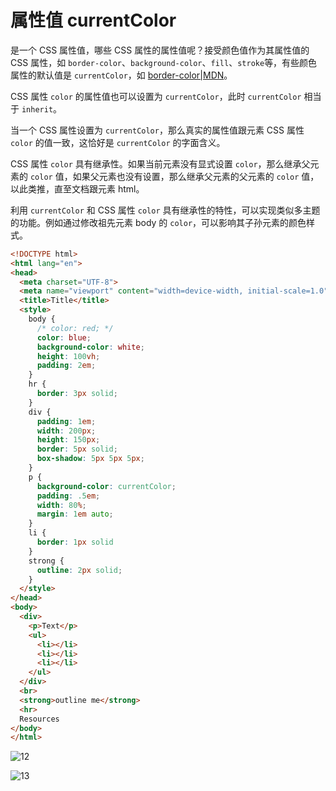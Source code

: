 # 属性值 currentColor

是一个 CSS 属性值，哪些 CSS 属性的属性值呢？接受颜色值作为其属性值的 CSS 属性，如 `border-color`、`background-color`、`fill`、`stroke`等，有些颜色属性的默认值是 `currentColor`，如 [border-color|MDN](https://developer.mozilla.org/zh-CN/docs/Web/CSS/border-color)。

CSS 属性 `color` 的属性值也可以设置为 `currentColor`，此时 `currentColor` 相当于 `inherit`。

当一个 CSS 属性设置为 `currentColor`，那么真实的属性值跟元素 CSS 属性 `color` 的值一致，这恰好是 `currentColor` 的字面含义。

CSS 属性 `color` 具有继承性。如果当前元素没有显式设置 `color`，那么继承父元素的 `color` 值，如果父元素也没有设置，那么继承父元素的父元素的 `color` 值，以此类推，直至文档跟元素 html。

利用 `currentColor` 和 CSS 属性 `color` 具有继承性的特性，可以实现类似多主题的功能。例如通过修改祖先元素 body 的 `color`，可以影响其子孙元素的颜色样式。

```html
<!DOCTYPE html>
<html lang="en">
<head>
  <meta charset="UTF-8">
  <meta name="viewport" content="width=device-width, initial-scale=1.0">
  <title>Title</title>
  <style>
    body {
      /* color: red; */
      color: blue;
      background-color: white;
      height: 100vh;
      padding: 2em;
    }
    hr {
      border: 3px solid;
    }
    div {
      padding: 1em;
      width: 200px;
      height: 150px;
      border: 5px solid;
      box-shadow: 5px 5px 5px;
    }
    p {
      background-color: currentColor;
      padding: .5em;
      width: 80%;
      margin: 1em auto;
    }
    li {
      border: 1px solid
    }
    strong {
      outline: 2px solid;
    }
  </style>
</head>
<body>
  <div>
    <p>Text</p>
    <ul>
      <li></li>
      <li></li>
      <li></li>
    </ul>
  </div>
  <br>
  <strong>outline me</strong>
  <hr>
  Resources
</body>
</html>
```

![12](/images/20230725/12.png)

![13](/images/20230725/13.png)